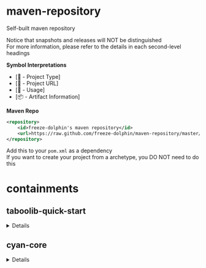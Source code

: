 # maven-repository
Self-built maven repository

Notice that snapshots and releases will NOT be distinguished  
For more information, please refer to the details in each second-level headings

**Symbol Interpretations**
- [:scroll: - Project Type]
- [:page_facing_up: - Project URL]
- [:bookmark_tabs: - Usage]
- [:package: - Artifact Information]

**Maven Repo**

```xml
<repository>
	<id>freeze-dolphin's maven repository</id>
	<url>https://raw.github.com/freeze-dolphin/maven-repository/master/repository</url>
</repository>
```
Add this to your `pom.xml` as a dependency  
If you want to create your project from a archetype, you DO NOT need to do this

# containments
## taboolib-quick-start
<details>
    <summary> Details </summary>

[:scroll:] Maven Archetype  
[:page_facing_up:] [github.com/freeze-dolphin/taboolib-quickstart-archetype](https://github.com/freeze-dolphin/taboolib-quickstart-archetype "Project URL")  
[:bookmark_tabs:] Creating from this archetype:  

- You can easily use the "Add Archetype" feature provided by common java ides like Eclipse and IntelliJ to use this archetype
- If you want to generate a project from this archetype in console or terminal: 
  1. Run `mvn org.apache.maven.plugins:maven-archetype-plugin:2.4:generate -DarchetypeGroupId=io.freeze-dolphin.archetypes -DarchetypeArtifactId=taboolib-quickstart-archetype -DarchetypeVersion=1.1.0 -DarchetypeRepository=https://raw.github.com/freeze-dolphin/maven-repository/master/repository/`  
  (Make sure that maven-archetype-plugin v2.x is used while generating, v3.x can not specify the repository url)
  2. Configure the properties for the project
  3. Start coding

</details>

## cyan-core

<details><summary>Details</summary>
[:scroll:] Lib  
[:page_facing_up:] [github.com/freeze-dolphin/CyanCore](https://github.com/freeze-dolphin/CyanCore "Project URL")  
[:bookmark_tabs:] Adding as a dependency: 

```xml
<dependency>
	<groupId>io.freeze-dolphin</groupId>
	<artifactId>cyan-core</artifactId>
	<version>1.0.0</version>
	<scope>provided</scope>
</dependency>
```

</details>


